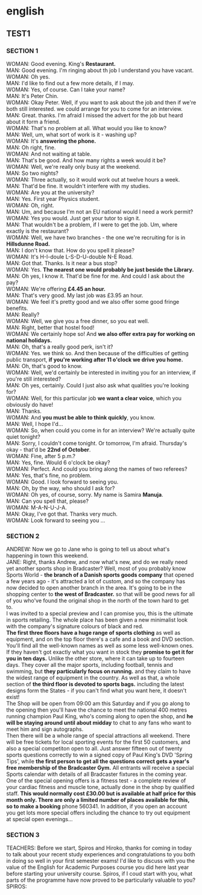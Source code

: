 # english
## TEST1

### SECTION 1
WOMAN: Good evening. King's **Restaurant.**  
MAN: Good evening. I'm ringing about th job I understand you have vacant.  
WOMAN: Oh yes.  
MAN: I'd like to find out a few more details, if I may.  
WOMAN: Yes, of course. Can I take your name?  
MAN: It's Peter Chin.  
WOMAN: Okay Peter. Well, if you want to ask about the job and then if we're both still interested. we could arrange for you to come for an interview.  
MAN: Great. thanks. I'm afraid I missed the advert for the job but heard about it form a friend.  
WOMAN: That's no problem at all. What would you like to know?  
MAN: Well, um, what sort of work is it - washing up?  
WOMAN: It's **answering the phone.**  
MAN: Oh right, fine.  
WOMAN: And not waiting at table.  
MAN: That's be good. And how many rights a week would it be?  
WOMAN: Well, we're really only busy at the weekend.  
MAN: So two nights?  
WOMAN: Three actually, so it would work out at twelve hours a week.  
MAN: That'd be fine. It wouldn't interfere with my studies.  
WOMAN: Are you at the university?  
MAN: Yes. First year Physics student.  
WOMAN: Oh, right.  
MAN: Um, and because I'm not an EU national would I need a work permit?  
WOMAN: Yes you would. Just get your tutor to sign it.  
MAN: That wouldn't be a problem, if I were to get the job. Um, where exactly is the restaurant?  
WOMAN: Well, we have two branches - the one we're recruiting for is in **Hillsdunne Road.**  
MAN: I don't know that. How do you spell it please?  
WOMAN: It's H-I-doule L-S-D-U-double N-E Road.  
MAN: Got that. Thanks. Is it near a bus stop?  
WOMAN: Yes. **The nearest one would probably be just beside the Library.**  
MAN: Oh yes, I know it. That'd be fine for me. And could I ask about the pay?  
WOMAN: We're offering **£4.45 an hour.**  
MAN: That's very good. My last job was £3.95 an hour.  
WOMAN: We feel it's pretty good and we also offer some good fringe benefits.  
MAN: Really?  
WOMAN: Well, we give you a free dinner, so you eat well.  
MAN: Right, better that hostel food!  
WOMAN: We certainly hope so! And **we also offer extra pay for working on national holidays.**  
MAN: Oh, that's a really good perk, isn't it?  
WOMAN: Yes. we think so. And then because of the difficulties of getting public transport, **if you're working after 11 o'clock we drive you home.**  
MAN: Oh, that's good to know.  
WOMAN: Well, we'd certainly be interested in inviting you for an interview, if you're still interested?  
MAN: Oh yes, certainly. Could I just also ask what qualities you're looking for?  
WOMAN: Well, for this particular job **we want a clear voice**, which you obviously do have!  
MAN: Thanks.  
WOMAN: And **you must be able to think quickly**, you know.  
MAN: Well, I hope I'd...  
WOMAN: So, when could you come in for an interview? We're actually quite quiet tonight?  
MAN: Sorry, I couldn't come tonight. Or tomorrow, I'm afraid. Thursday's okay - that'd be **22nd of October**.  
WOMAN: Fine, after 5 p.m.?  
MAN: Yes, fine. Would 6 o'clock be okay?  
WOMAN: Perfect. And could you bring along the names of two referees?  
MAN: Yes, that's fine, no problem.  
WOMAN: Good. I look forward to seeing you.  
MAN: Oh, by the way, who should I ask for?  
WOMAN: Oh yes, of course, sorry. My name is Samira **Manuja**.  
MAN: Can you spell that, please?  
WOMAN: M-A-N-U-J-A.  
MAN: Okay, I've got that. Thanks very much.  
WOMAN: Look forward to seeing you ...  

### SECTION 2  
ANDREW: Now we go to Jane who is going to tell us about what's happening in town this weekend.  
JANE: Right, thanks Andrew, and now what's new, and do we really need yet another sports shop in Bradcaster? Well, most of you probably know Sports World - **the branch of a Danish sports goods company** that opened a few years ago - it's attracted a lot of custom, and so the company has now decided to open another branch in the area. It's going to be in the shopping center to **the west of Bradcaster.** so that will be good news for all of you who've found the original shop in the north of the town hard to get to.  
I was invited to a special preview and I can promise you, this is the ultimate in sports retailing. The whole place has been given a new minimalist look with the company's signature colours of black and red.  
**The first three floors have a huge range of sports clothing** as well as equipment, and on the top floor there's a cafe and a book and DVD section. You'll find all the well-known names as well as some less well-known ones. If they haven't got exactly what you want in stock they **promise to get it for you in ten days.** Unlike the other store, where it can take up to fourteen days. They cover all the major sports, including football, tennis and swimming, but **they particularly focus on running.** and they claim to have the widest range of equipment in the country. As well as that, a whole section of **the third floor is devoted to sports bags.** including the latest designs form the States - if you can't find what you want here, it doesn't exist!  
The Shop will be open from 09:00 am this Saturday and if you go along to the opening then you'll have the chance to meet the national 400 metres running champion Paul King, who's coming along to open the shop, and **he will be staying around until about midday** to chat to any fans who want to meet him and sign autographs.  
Then there will be a whole range of special attractions all weekend. There will be free tickets for local sporting events for the first 50 customers, and also a special competiton open to all. Just answer fifteen out of twenty sports questions correctly to win a signed copy of Paul King's DVD 'Spring Tips', while **the first person to get all the questions correct gets a year's free membership of the Bradcaster Gym.** All entrants will receive a special Sports calendar with details of all Bradcaster fixtures in the coming year.  
One of the special opening offers is a fitness test - a complete review of your cardiac fitness and muscle tone, actually done in the shop by qualified staff. **This would normally cost £30.00 but is available at half price for this month only. There are only a limited number of places available for this, so to make a booking** phone 560341. In addition, if you open an account you get lots more special offers including the chance to try out equipment at special open evenings...  
  
### SECTION 3  
TEACHERS: Before we start, Spiros and Hiroko, thanks for coming in today to talk about your recent study experiences and congratulations to you both in doing so well in your first semester exams! I'd like to discuss with you the value of the English for Academic Purposes course you did here last year before starting your university course. Spiros, if I coud start with you, what parts of the programme have now proved to be particularly valuable to you?  
SPIROS: 

